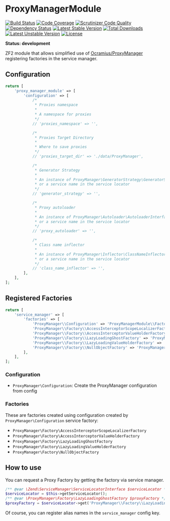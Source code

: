 # ProxyManagerModule

[![Build Status](https://scrutinizer-ci.com/g/thomasvargiu/ProxyManagerModule/badges/build.png?b=master)](https://scrutinizer-ci.com/g/thomasvargiu/ProxyManagerModule/build-status/master)
[![Code Coverage](https://scrutinizer-ci.com/g/thomasvargiu/ProxyManagerModule/badges/coverage.png?b=master)](https://scrutinizer-ci.com/g/thomasvargiu/ProxyManagerModule/?branch=master)
[![Scrutinizer Code Quality](https://scrutinizer-ci.com/g/thomasvargiu/ProxyManagerModule/badges/quality-score.png?b=master)](https://scrutinizer-ci.com/g/thomasvargiu/ProxyManagerModule/?branch=master)
[![Dependency Status](https://www.versioneye.com/user/projects/545f82008683321bc8000036/badge.svg?style=flat)](https://www.versioneye.com/user/projects/545f82008683321bc8000036)
[![Latest Stable Version](https://poser.pugx.org/thomasvargiu/proxy-manager-module/v/stable.svg)](https://packagist.org/packages/thomasvargiu/proxy-manager-module)
[![Total Downloads](https://poser.pugx.org/thomasvargiu/proxy-manager-module/downloads.svg)](https://packagist.org/packages/thomasvargiu/proxy-manager-module)
[![Latest Unstable Version](https://poser.pugx.org/thomasvargiu/proxy-manager-module/v/unstable.svg)](https://packagist.org/packages/thomasvargiu/proxy-manager-module)
[![License](https://poser.pugx.org/thomasvargiu/proxy-manager-module/license.svg)](https://packagist.org/packages/thomasvargiu/proxy-manager-module)

**Status: development**

ZF2 module that allows simplified use of [Ocramius/ProxyManager](https://github.com/Ocramius/ProxyManager) registering factories in the service manager.

## Configuration ##

```php
return [
    'proxy_manager_module' => [
        'configuration' => [
            /*
             * Proxies namespace
             *
             * A namespace for proxies
             */
            // 'proxies_namespace' => '',

            /*
             * Proxies Target Directory
             *
             * Where to save proxies
             */
            // 'proxies_target_dir' => './data/ProxyManager',

            /*
             * Generator Strategy
             *
             * An instance of ProxyManager\GeneratorStrategy\GeneratorStrategyInterface
             * or a service name in the service locator
             */
            // 'generator_strategy' => '',

            /*
             * Proxy autoloader
             *
             * An instance of ProxyManager\Autoloader\AutoloaderInterface
             * or a service name in the service locator
             */
            // 'proxy_autoloader' => '',

            /*
             * Class name inflector
             *
             * An instance of ProxyManager\Inflector\ClassNameInflectorInterface
             * or a service name in the service locator
             */
            // 'class_name_inflector' => '',
        ],
    ],
];
```


## Registered Factories ##

```php
return [
    'service_manager' => [
        'factories' => [
            'ProxyManager\\Configuration' => 'ProxyManagerModule\\Factory\\ConfigurationFactory',
            'ProxyManager\\Factory\\AccessInterceptorScopeLocalizerFactory' => 'ProxyManagerModule\\Factory\\AccessInterceptorScopeLocalizerFactoryFactory',
            'ProxyManager\\Factory\\AccessInterceptorValueHolderFactory' => 'ProxyManagerModule\\Factory\\AccessInterceptorValueHolderFactoryFactory',
            'ProxyManager\\Factory\\LazyLoadingGhostFactory' => 'ProxyManagerModule\\Factory\\LazyLoadingGhostFactoryFactory',
            'ProxyManager\\Factory\\LazyLoadingValueHolderFactory' => 'ProxyManagerModule\\Factory\\LazyLoadingValueHolderFactoryFactory',
            'ProxyManager\\Factory\\NullObjectFactory' => 'ProxyManagerModule\\Factory\\NullObjectFactoryFactory',
        ],
    ],
];
```

### Configuration ###

- ```ProxyManager\Configuration```: Create the ProxyManager configuration from config

### Factories ###

These are factories created using configuration created by ```ProxyManager\Configuration``` service factory:

- ```ProxyManager\Factory\AccessInterceptorScopeLocalizerFactory```
- ```ProxyManager\Factory\AccessInterceptorValueHolderFactory```
- ```ProxyManager\Factory\LazyLoadingGhostFactory```
- ```ProxyManager\Factory\LazyLoadingValueHolderFactory```
- ```ProxyManager\Factory\NullObjectFactory```


## How to use ##

You can request a Proxy Factory by getting the factory via service manager.

```php
/** @var \Zend\ServiceManager\ServiceLocatorInterface $serviceLocator */
$serviceLocator = $this->getServiceLocator();
/** @var \ProxyManager\Factory\LazyLoadingGhostFactory $proxyFactory */
$proxyFactory = $serviceLocator->get('ProxyManager\\Factory\\LazyLoadingGhostFactory');
```

Of course, you can register alias names in the ```service_manager``` config key.
